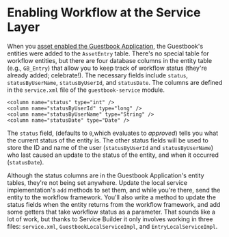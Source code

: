 # Enabling Workflow at the Service Layer 

When you [asset enabled the Guestbook
Application](/develop/tutorials/-/knowledge_base/7-0/assets-integrating-with-liferays-framework),
the Guestbook's entities were added to the `AssetEntry` table. There's no
special table for workflow entities, but there are four database columns in the
entity table (e.g., `GB_Entry`) that allow you to keep track of workflow status
(they're already added; celebrate!). The necessary fields include `status`,
`statusByUserName`, `statusByUserId`, and `statusDate`. The columns are defined
in the `service.xml` file of the `guestbook-service` module.

    <column name="status" type="int" />
    <column name="statusByUserId" type="long" />
    <column name="statusByUserName" type="String" />
    <column name="statusDate" type="Date" />

The `status` field, (defaults to `0`,which evaluates to *approved*) tells you
what the current status of the entity is. The other status fields will be used
to store the ID and name of the user (`statusByUserId` and `statusByUserName`)
who last caused an update to the status of the entity, and when it occurred
(`statusDate`).

Although the status columns are in the Guestbook Application's entity tables,
they're not being set anywhere. Update the local service implementation's `add`
methods to set them, and while you're there, send the entity to the workflow
framework. You'll also write a method to update the status fields when the
entity returns from the workflow framework, and add some getters that take
workflow status as a parameter. That sounds like a lot of work, but thanks to
Service Builder it only involves working in three files: `service.xml`,
`GuestbookLocalServiceImpl`, and `EntryLocalServiceImpl`.

